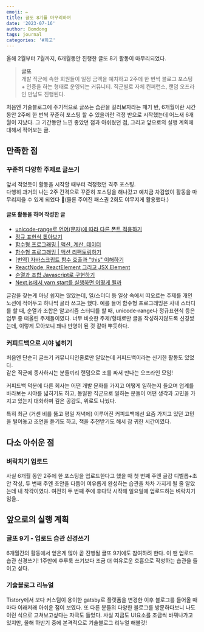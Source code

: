 ```yaml
---
emoji: ✏️
title: 글또 8기를 마무리하며
date: '2023-07-16'
author: Bomdong
tags: journal
categories: '#회고'
---
```


올해 2월부터 7월까지, 6개월동안 진행한 글또 8기 활동이 마무리되었다.

> **글또** <br/>
> 개발 직군에 속한 회원들이 일정 금액을 예치하고 2주에 한 번씩 블로그 포스팅 + 인증을 하는 형태로 운영되는 커뮤니티.
> 직군별로 자체 컨퍼런스, 랜덤 오프라인 만남도 진행된다.

처음엔 기술블로그에 주기적으로 글쓰는 습관을 길러보자라는 패기 반,
6개월이란 시간동안 2주에 한 번씩 꾸준히 포스팅 할 수 있을까란 걱정 반으로 시작했는데 어느새 6개월이 지났다.
그 기간동안 느낀 좋았던 점과 아쉬웠던 점, 그리고 앞으로의 실행 계획에 대해서 적어보는 글.

## 만족한 점

### 꾸준히 다양한 주제로 글쓰기

앞서 적었듯이 활동을 시작할 때부터 걱정했던 격주 포스팅. <br/>
다행히 과거의 나는 2주 간격으로 꾸준히 포스팅을 해나갔고 예치금 차감없이 활동을 마무리지을 수 있게 되었다 🥳(물론 주어진 패스권 2회도 야무지게 활용했다.)

#### 글또 활동을 하며 작성한 글

- [unicode-range로 언어(문자)에 따라 다른 폰트 적용하기](https://dev-bomdong.github.io/css-unicode-range/)
- [정규 표현식 톺아보기](https://dev-bomdong.github.io/regexp/)
- [함수형 프로그래밍 | 액션, 계산, 데이터](https://dev-bomdong.github.io/functional-programming-concept/)
- [함수형 프로그래밍 | 액션 리팩토링하기](https://dev-bomdong.github.io/functional-programming-refactoring/)
- [[번역] 자바스크립트 함수 호출과 "this" 이해하기](https://dev-bomdong.github.io/js-function-invocation-and-this/)
- [ReactNode, ReactElement 그리고 JSX.Element](https://dev-bomdong.github.io/reactnode-react-element-jsx-element/)
- [순열과 조합 Javascript로 구현하기](https://dev-bomdong.github.io/permutation-and-combination/)
- [Next.js에서 yarn start를 실행하면 어떻게 될까](https://dev-bomdong.github.io/next-js-yarn-start/)

글감을 찾는게 마냥 쉽지는 않았는데, 일/스터디 등 일상 속에서 떠오르는 주제를 개인 노션에 적어두고 하나씩 골라 쓰고는 했다.
예를 들어 함수형 프로그래밍은 사내 스터디를 할 때, 순열과 조합은 알고리즘 스터디를 할 때, unicode-range나 정규표현식 등은 업무 중 떠올린 주제들이였다.
너무 비슷한 주제/형태로만 글을 작성하지않도록 신경썼는데, 이렇게 모아보니 꽤나 반영이 된 것 같아 뿌듯하다.

### 커피드백으로 시야 넓히기

처음엔 단순히 글쓰기 커뮤니티인줄로만 알았는데 커피드백이라는 신기한 활동도 있었다. <br/>
같은 직군에 종사하시는 분들끼리 랜덤으로 조를 짜서 만나는 오프라인 모임!

커피드백 덕분에 다른 회사는 어떤 개발 문화를 가지고 어떻게 일하는지 들으며 업계를 바라보는 시야를 넓히기도 하고,
동일한 직군으로 일하는 분들이 어떤 생각과 고민을 가지고 있는지 대화하며 깊은 공감도, 위로도 나눴다.

특히 최근 (거센 비를 뚫고 평일 저녁에) 이루어진 커피드백에선 요즘 가지고 있던 고민을 털어놓고 조언을 듣기도 하고, 책을 추천받기도 해서 참 귀한 시간이였다.

## 다소 아쉬운 점

### 벼락치기 업로드

사실 6개월 동안 2주에 한 포스팅을 업로드한다고 했을 때 첫 번째 주엔 글감 디벨롭+초안 작성,
두 번째 주엔 초안을 다듬어 여유롭게 완성하는 습관을 차차 가지게 될 줄 알았는데 내 착각이였다.
여전히 두 번째 주에 후다닥 시작해 일요일에 업로드하는 벼락치기임을..

## 앞으로의 실행 계획

### 글또 9기 - 업로드 습관 신경쓰기

6개월간의 활동에서 얻은게 많아 곧 진행될 글또 9기에도 참여하려 한다.
이 땐 업로드 습관 신경쓰기! 1주만에 후루룩 쓰기보다 조금 더 여유로운 호흡으로 작성하는 습관을 들이고 싶다.

### 기술블로그 리뉴얼

Tistory에서 보다 커스텀이 용이한 gatsby로 플랫폼을 변경한 이후 블로그를 들어올 때마다 이래저래 아쉬운 점이 보였다.
또 다른 분들의 다양한 블로그를 방문하다보니 나도 이런 식으로 고쳐보고싶다는 자극도 들었다.
사실 지금도 UI요소를 조금씩 바꿔나가고 있지만, 올해 하반기 중에 본격적으로 기술블로그 리뉴얼 해볼것!

```toc

```
